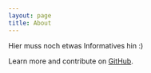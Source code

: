 ```yaml
---
layout: page
title: About
---
```


Hier muss noch etwas Informatives hin :)

Learn more and contribute on [GitHub](https://github.com/poole).


